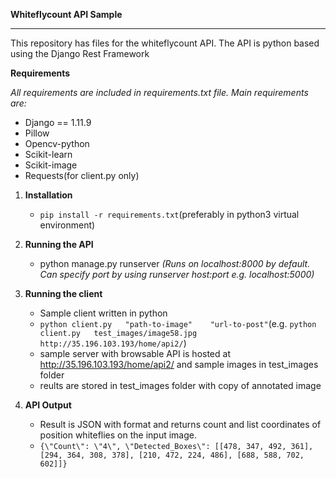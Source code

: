 **Whiteflycount API Sample**

----
This repository has files for the whiteflycount API. 
The API is python based using the Django Rest Framework



**Requirements**

*All requirements are included in requirements.txt file. Main requirements are:*
*  Django == 1.11.9
*  Pillow
*  Opencv-python
*  Scikit-learn
*  Scikit-image
*  Requests(for client.py only)


1.  **Installation**
    *  `pip install -r requirements.txt`(preferably in python3 virtual environment)
2.  **Running the API**
  
    *  python manage.py runserver 
        *(Runs on localhost:8000 by default. Can specify port by using runserver host:port e.g. localhost:5000)*
3.  **Running the client**
    *  Sample client written in python
    *  `python client.py   "path-to-image"    "url-to-post"`(e.g. `python client.py   test_images/image58.jpg  http://35.196.103.193/home/api2/`)
    *  sample server with browsable API is hosted at http://35.196.103.193/home/api2/ and sample images in test_images folder
    *  reults are stored in test_images folder with copy of annotated image
4.  **API Output**  
    *  Result is JSON with format and returns count and list coordinates of position whiteflies on the input image.
    *  `{\"Count\": \"4\", \"Detected_Boxes\": [[478, 347, 492, 361], [294, 364, 308, 378], [210, 472, 224, 486], [688, 588, 702, 602]]}`
    
